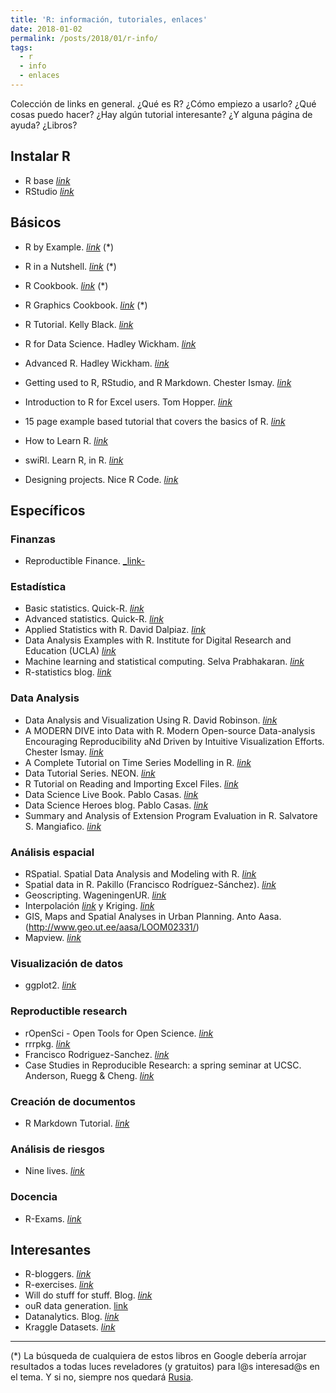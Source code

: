 ```yaml
---
title: 'R: información, tutoriales, enlaces'
date: 2018-01-02
permalink: /posts/2018/01/r-info/
tags:
  - r
  - info
  - enlaces
---
```

Colección de links en general. ¿Qué es R? ¿Cómo empiezo a usarlo? ¿Qué cosas puedo hacer? ¿Hay algún tutorial interesante? ¿Y alguna página de ayuda? ¿Libros?

## Instalar R
  * R base [_link_](https://cran.rstudio.com/)
  * RStudio [_link_](https://www.rstudio.com/)

## Básicos
  * R by Example. [_link_](http://www.springer.com/br/book/9781461413646) (*)
  * R in a Nutshell. [_link_](http://shop.oreilly.com/product/9780596801717.do) (*)
  * R Cookbook. [_link_](http://www.cookbook-r.com/) (*)
  * R Graphics Cookbook. [_link_](http://www.cookbook-r.com/Graphs/) (*)
  * R Tutorial. Kelly Black. [_link_](http://www.cyclismo.org/tutorial/R/)
  * R for Data Science. Hadley Wickham. [_link_](http://r4ds.had.co.nz/)
  * Advanced R. Hadley Wickham. [_link_](http://adv-r.had.co.nz/)
  * Getting used to R, RStudio, and R Markdown. Chester Ismay. [_link_](https://ismayc.github.io/rbasics-book/)
  * Introduction to R for Excel users. Tom Hopper. [_link_](https://tomhopper.me/2016/05/03/r-for-excel-users/)

  * 15 page example based tutorial that covers the basics of R. [_link_](http://www.studytrails.com/blog/15-page-tutorial-for-r/)

  * How to Learn R. [_link_](http://www.r-bloggers.com/how-to-learn-r-2/)
  * swiRl. Learn R, in R. [_link_](http://swirlstats.com/)
  * Designing projects. Nice R Code. [_link_](http://nicercode.github.io/blog/2013-04-05-projects/)

## Específicos
### Finanzas
  * Reproductible Finance. [_link-](http://www.reproduciblefinance.com/)
  
### Estadística
  * Basic statistics. Quick-R. [_link_](https://www.statmethods.net/stats/index.html)
  * Advanced statistics. Quick-R. [_link_](https://www.statmethods.net/advstats/index.html)
  * Applied Statistics with R. David Dalpiaz. [_link_](https://daviddalpiaz.github.io/appliedstats/)
  * Data Analysis Examples with R. Institute for Digital Research and Education (UCLA) [_link_](https://stats.idre.ucla.edu/other/dae/)
  * Machine learning and statistical computing. Selva Prabhakaran. [_link_](https://daviddalpiaz.github.io/appliedstats/)
  * R-statistics blog. [_link_](https://www.r-statistics.com/)

### Data Analysis
  * Data Analysis and Visualization Using R. David Robinson. [_link_](http://varianceexplained.org/RData/)
  * A MODERN DIVE into Data with R. Modern Open-source Data-analysis Encouraging Reproducibility aNd Driven by Intuitive Visualization Efforts. Chester Ismay. [_link_](https://ismayc.github.io/moderndiver-book/)
  * A Complete Tutorial on Time Series Modelling in R. [_link_](https://www.analyticsvidhya.com/blog/2015/12/complete-tutorial-time-series-modeling/)
  * Data Tutorial Series. NEON. [_link_](http://neondataskills.org/)
  * R Tutorial on Reading and Importing Excel Files. [_link_](http://blog.datacamp.com/r-tutorial-read-excel-into-r/)
  * Data Science Live Book. Pablo Casas. [_link_](https://livebook.datascienceheroes.com/)
  * Data Science Heroes blog. Pablo Casas. [_link_](https://blog.datascienceheroes.com/)
  * Summary and Analysis of Extension Program Evaluation in R. Salvatore S. Mangiafico. [_link_](http://rcompanion.org/handbook/)

### Análisis espacial
  * RSpatial. Spatial Data Analysis and Modeling with R. [_link_](http://rspatial.org/)
  * Spatial data in R. Pakillo (Francisco Rodríguez-Sánchez). [_link_](http://pakillo.github.io/R-GIS-tutorial/)
  * Geoscripting. WageningenUR. [_link_](https://geoscripting-wur.github.io/)
  * Interpolación [_link_](http://www.geo.ut.ee/aasa/LOOM02331/R_idw_interpolation.html) y Kriging. [_link_](https://rpubs.com/adam_dennett/46259)
  * GIS, Maps and Spatial Analyses in Urban Planning. Anto Aasa. (http://www.geo.ut.ee/aasa/LOOM02331/)
  * Mapview. [_link_](http://environmentalinformatics-marburg.github.io/web-presentations/20150723_mapView.html)

### Visualización de datos
  * ggplot2. [_link_](http://ggplot2.org/)

### Reproductible research
  * rOpenSci - Open Tools for Open Science. [_link_](https://ropensci.org/)
  * rrrpkg. [_link_](https://github.com/ropensci/rrrpkg)
  * Francisco Rodriguez-Sanchez. [_link_](https://github.com/Pakillo/ReproducibleScience)
  * Case Studies in Reproducible Research: a spring seminar at UCSC. Anderson, Ruegg & Cheng. [_link_](https://eriqande.github.io/rep-res-eeb-2017/)

### Creación de documentos
  * R Markdown Tutorial. [_link_](http://pakillo.github.io/Rmarkdown_tutorial/)

### Análisis de riesgos
  * Nine lives. [_link_](http://rationshop.blogspot.com.es/)
  
### Docencia
  * R-Exams. [_link_](http://www.r-exams.org/)

## Interesantes
  * R-bloggers. [_link_](http://www.r-bloggers.com/)
  * R-exercises. [_link_](http://r-exercises.com/)
  * Will do stuff for stuff. Blog. [_link_](http://rinzewind.org/blog-en/)
  * ouR data generation. [link](https://www.rdatagen.net/)
  * Datanalytics. Blog. [_link_](http://www.datanalytics.com/)
  * Kraggle Datasets. [_link_](https://www.kaggle.com/datasets)

  
  
___
(*) La búsqueda de cualquiera de estos libros en Google debería arrojar resultados a todas luces reveladores (y gratuitos) para l@s interesad@s en el tema. Y si no, siempre nos quedará [Rusia](https://www.google.es/search?q=libgen).
